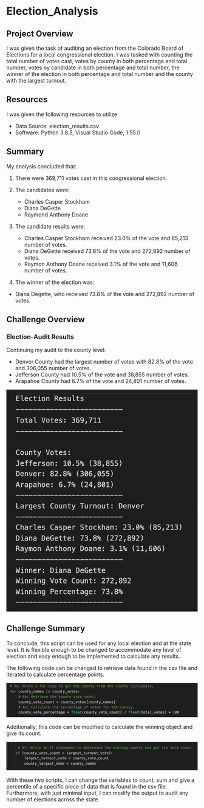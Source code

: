 # Election_Analysis

## Project Overview
I was given the task of auditing an election from the Colorado Board of Elections for a local congressional election. I was tasked with counting the total number of votes cast, votes by county in both percentage and total number, votes by candidate in both percentage and total number, the winner of the election in both percentage and total number and the county with the largest turnout.  

## Resources
I was given the following resources to utilize:
- Data Source: election_results.csv
- Software: Python 3.8.5, Visual Studio Code, 1.55.0

## Summary
My analysis concluded that:
1. There were 369,711 votes cast in this congressional election.

2. The candidates were:
   * Charles Casper Stockham
   * Diana DeGette
   * Raymond Anthony Doane

3. The candidate results were:
   * Charles Casper Stockham received 23.0% of the vote and 85,213 number of votes.
   * Diana DeGette received 73.8% of the vote and 272,892 number of votes.
   * Raymon Anthony Doane received 3.1% of the vote and 11,606 number of votes.

4. The winner of the election was:
  - Diana Degette, who received 73.8% of the vote and 272,892 number of votes.

## Challenge Overview

### Election-Audit Results

Continuing my audit to the county level:
 - Denver County had the largest number of votes with 82.8% of the vote and 306,055 number of votes.
 - Jefferson County had 10.5% of the vote and 38,855 number of votes.
 - Arapahoe County had 6.7% of the vote and 24,801 number of votes. 

![election_results.png](analysis/election_results.png)

## Challenge Summary

To conclude, this script can be used for any local election and at the state level.  It is flexible enough to be changed to accommodate any level of election and easy enough to be implemented to calculate any results.  

The following code can be changed to retrieve data found in the csv file and iterated to calculate percentage points.

![interchangeable_code.png](analysis/interchangeable_code.png)

Additionally, this code can be modified to calculate the winning object and give its count. 

![interchangeable_results.png](analysis/interchangeable_results.png)

With these two scripts, I can change the variables to count, sum and give a percentile of a specific piece of data that is found in the csv file.  Furthermore, with just minimal input, I can modify the output to audit any number of elections across the state.  
